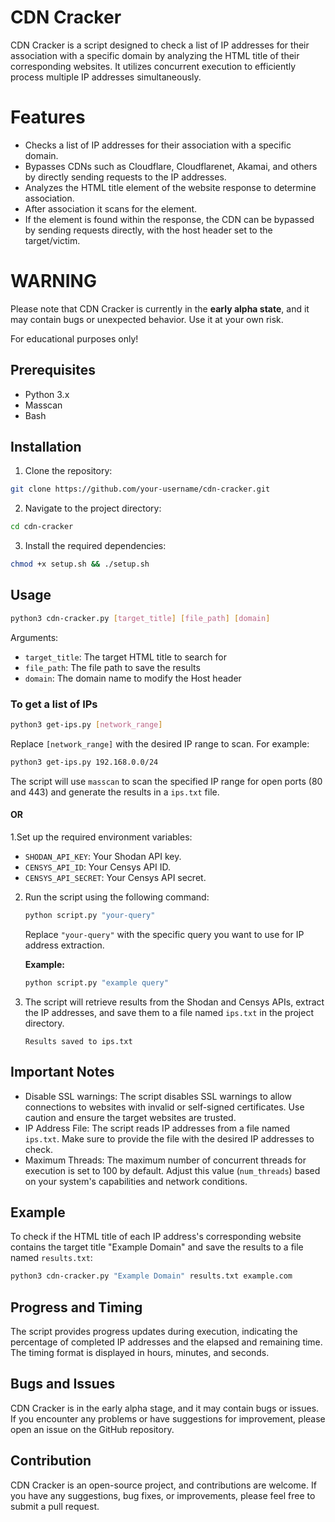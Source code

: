 # CDN Cracker

CDN Cracker is a script designed to check a list of IP addresses for their association with a specific domain by analyzing the HTML title of their corresponding websites. It utilizes concurrent execution to efficiently process multiple IP addresses simultaneously.

# Features

- Checks a list of IP addresses for their association with a specific domain.
- Bypasses CDNs such as Cloudflare, Cloudflarenet, Akamai, and others by directly sending requests to the IP addresses.
- Analyzes the HTML title element of the website response to determine association.
- After association it scans for the element.
- If the element is found within the response, the CDN can be bypassed by sending requests directly, with the host header set to the target/victim.

# WARNING

Please note that CDN Cracker is currently in the **early alpha state**, and it may contain bugs or unexpected behavior. Use it at your own risk.

For educational purposes only!

## Prerequisites

- Python 3.x
- Masscan
- Bash
## Installation

1. Clone the repository:

```bash
git clone https://github.com/your-username/cdn-cracker.git
```

2. Navigate to the project directory:

```bash
cd cdn-cracker
```

3. Install the required dependencies:

```bash
chmod +x setup.sh && ./setup.sh
```

## Usage

```bash
python3 cdn-cracker.py [target_title] [file_path] [domain]
```

Arguments:
- `target_title`: The target HTML title to search for
- `file_path`: The file path to save the results
- `domain`: The domain name to modify the Host header

### To get a list of IPs

```bash
python3 get-ips.py [network_range]
```

Replace `[network_range]` with the desired IP range to scan. For example:

```bash
python3 get-ips.py 192.168.0.0/24
```

The script will use `masscan` to scan the specified IP range for open ports (80 and 443) and generate the results in a `ips.txt` file.

#### OR

1.Set up the required environment variables:

   - `SHODAN_API_KEY`: Your Shodan API key.
   - `CENSYS_API_ID`: Your Censys API ID.
   - `CENSYS_API_SECRET`: Your Censys API secret.

2. Run the script using the following command:

   ```bash
   python script.py "your-query"
   ```

   Replace `"your-query"` with the specific query you want to use for IP address extraction.

   **Example:**

   ```bash
   python script.py "example query"
   ```

3. The script will retrieve results from the Shodan and Censys APIs, extract the IP addresses, and save them to a file named `ips.txt` in the project directory.

   ```plaintext
   Results saved to ips.txt
   ```

## Important Notes

- Disable SSL warnings: The script disables SSL warnings to allow connections to websites with invalid or self-signed certificates. Use caution and ensure the target websites are trusted.
- IP Address File: The script reads IP addresses from a file named `ips.txt`. Make sure to provide the file with the desired IP addresses to check.
- Maximum Threads: The maximum number of concurrent threads for execution is set to 100 by default. Adjust this value (`num_threads`) based on your system's capabilities and network conditions.

## Example

To check if the HTML title of each IP address's corresponding website contains the target title "Example Domain" and save the results to a file named `results.txt`:

```bash
python3 cdn-cracker.py "Example Domain" results.txt example.com
```

## Progress and Timing

The script provides progress updates during execution, indicating the percentage of completed IP addresses and the elapsed and remaining time. The timing format is displayed in hours, minutes, and seconds.

## Bugs and Issues

CDN Cracker is in the early alpha stage, and it may contain bugs or issues. If you encounter any problems or have suggestions for improvement, please open an issue on the GitHub repository.

## Contribution

CDN Cracker is an open-source project, and contributions are welcome. If you have any suggestions, bug fixes, or improvements, please feel free to submit a pull request.

